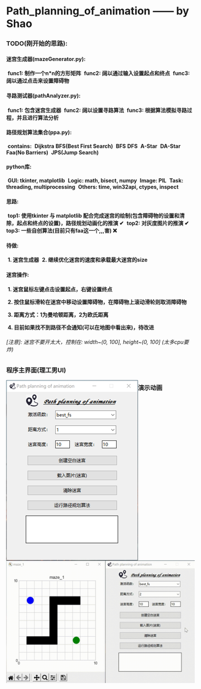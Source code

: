 # Path_planning_of_animation —— by Shao

### **TODO**(刚开始的思路):

####     迷宫生成器(mazeGenerator.py):

​        **func1: 制作一个n*n的方形矩阵**
​        **func2: 阔以通过输入设置起点和终点**
​        **func3: 阔以通过点击来设置障碍物**

####     寻路测试器(pathAnalyzer.py):

​        **func1: 包含迷宫生成器**
​        **func2: 阔以设置寻路算法**
​        **func3: 根据算法模拟寻路过程，并且进行算法分析**

####     路径规划算法集合(ppa.py):

​        **contains:**
​            **Dijkstra**
​            **BFS(Best First Search)**
​            **BFS**
​            **DFS**
​            **A-Star**
​            **DA-Star**
​            **Faa(No Barriers)**
​            **JPS(Jump Search)**

####     python库:

​        **GUI: tkinter, matplotlib**
​        **Logic: math, bisect, numpy**
​        **Image: PIL**
​        **Task: threading, multiprocessing**
​        **Others: time, win32api, ctypes, inspect**

####     思路:

​        **top1: 使用tkinter 与 matplotlib 配合完成迷宫的绘制(包含障碍物的设置和清除，起点和终点的设置)，路径规划动画化的推演 ✔**
​        **top2: 对灰度图片的推演 ✔**
​        **top3: 一些自创算法(目前只有faa这一个,,,害) ❌**

####     待做:

​        **1. 迷宫生成器**
​        **2. 继续优化迷宫的速度和承载最大迷宫的size**

#### 	迷宫操作:

​		**1. 迷宫鼠标左键点击设置起点，右键设置终点**

​		**2. 按住鼠标滑轮在迷宫中移动设置障碍物，在障碍物上滚动滑轮则取消障碍物**

​		**3. 距离方式：1为曼哈顿距离，2为欧氏距离**

​		**4. 目前如果找不到路径不会通知(可以在地图中看出来)，待改进**

###### [注意]: 迷宫不要开太大，控制在: width~(0, 100], height~(0, 100] (太多cpu要炸)

### 程序主界面(理工男UI)

<img src="https://github.com/soul-science/Path-planning-of-animation/blob/main/images/image1.png?raw=true" alt="image1.png" style="zoom: 50%;float:left" />

### 演示动画

![video1.gif](https://github.com/soul-science/Path-planning-of-animation/blob/main/images/video1.gif?raw=true)

